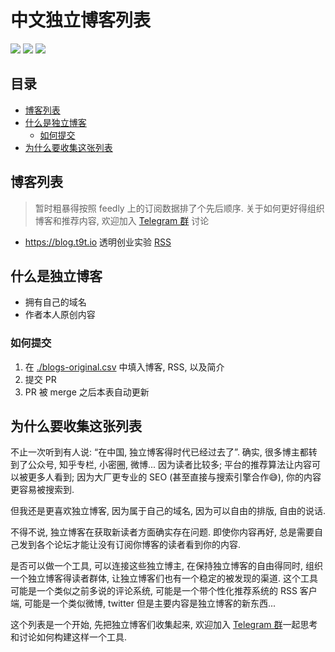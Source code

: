 # 中文独立博客列表

[![](https://badgen.net/badge/icon/telegram?icon=telegram&label)](https://t.me/indieBlogs) [![](https://badgen.net/badge/blog/2018-10-23/green)]() [![](https://badgen.net/badge/icon/patrons/orange?icon=patreon&label)](https://www.patreon.com/timqian)

## 目录

- [博客列表](#博客列表)
- [什么是独立博客](#什么是独立博客)
  - [如何提交](#如何提交)
- [为什么要收集这张列表](#为什么要收集这张列表)

## 博客列表

> 暂时粗暴得按照 feedly 上的订阅数据排了个先后顺序. 关于如何更好得组织博客和推荐内容, 欢迎加入 [Telegram 群](https://t.me/indieBlog) 讨论

- https://blog.t9t.io 透明创业实验 [RSS](https://blog.t9t.io/atom.xml)

## 什么是独立博客

- 拥有自己的域名
- 作者本人原创内容

### 如何提交

1. 在 [./blogs-original.csv](./blogs-original.csv) 中填入博客, RSS, 以及简介
2. 提交 PR
3. PR 被 merge 之后本表自动更新

## 为什么要收集这张列表

不止一次听到有人说: “在中国, 独立博客得时代已经过去了”. 确实, 很多博主都转到了公众号, 知乎专栏, 小密圈, 微博... 因为读者比较多; 平台的推荐算法让内容可以被更多人看到; 因为大厂更专业的 SEO (甚至直接与搜索引擎合作😅), 你的内容更容易被搜索到.

但我还是更喜欢独立博客, 因为属于自己的域名, 因为可以自由的排版, 自由的说话.

不得不说, 独立博客在获取新读者方面确实存在问题. 即使你内容再好, 总是需要自己发到各个论坛才能让没有订阅你博客的读者看到你的内容.

是否可以做一个工具, 可以连接这些独立博主, 在保持独立博客的自由得同时, 组织一个独立博客得读者群体, 让独立博客们也有一个稳定的被发现的渠道. 这个工具可能是一个类似之前多说的评论系统, 可能是一个带个性化推荐系统的 RSS 客户端, 可能是一个类似微博, twitter 但是主要内容是独立博客的新东西...

这个列表是一个开始, 先把独立博客们收集起来, 欢迎加入 [Telegram 群](https://t.me/indieBlogs)一起思考和讨论如何构建这样一个工具.
